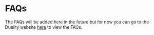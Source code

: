 # FAQs
The FAQs will be added here in the future but for now you can go to the Duality website [here](https://duality.solutions/get-started/) to view the FAQs.